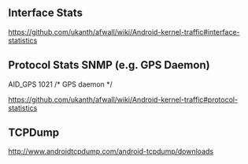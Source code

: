Interface Stats
---------------
https://github.com/ukanth/afwall/wiki/Android-kernel-traffic#interface-statistics



Protocol Stats SNMP (e.g. GPS Daemon)
---------------
AID_GPS           1021  /* GPS daemon */

https://github.com/ukanth/afwall/wiki/Android-kernel-traffic#protocol-statistics

TCPDump
-------

http://www.androidtcpdump.com/android-tcpdump/downloads
